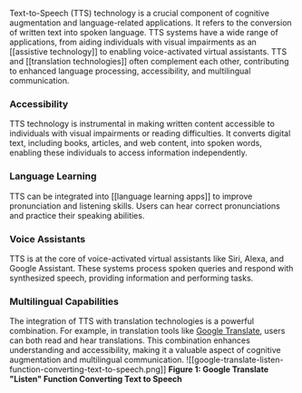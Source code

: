Text-to-Speech (TTS) technology is a crucial component of cognitive augmentation and language-related applications. It refers to the conversion of written text into spoken language. TTS systems have a wide range of applications, from aiding individuals with visual impairments as an [[assistive technology]] to enabling voice-activated virtual assistants. TTS and [[translation technologies]] often complement each other, contributing to enhanced language processing, accessibility, and multilingual communication.
### Accessibility
TTS technology is instrumental in making written content accessible to individuals with visual impairments or reading difficulties. It converts digital text, including books, articles, and web content, into spoken words, enabling these individuals to access information independently.
### Language Learning
TTS can be integrated into [[language learning apps]] to improve pronunciation and listening skills. Users can hear correct pronunciations and practice their speaking abilities.
### Voice Assistants
TTS is at the core of voice-activated virtual assistants like Siri, Alexa, and Google Assistant. These systems process spoken queries and respond with synthesized speech, providing information and performing tasks.
### Multilingual Capabilities
The integration of TTS with translation technologies is a powerful combination. For example, in translation tools like [Google Translate](https://chat.openai.com/c/translate.google.com), users can both read and hear translations. This combination enhances understanding and accessibility, making it a valuable aspect of cognitive augmentation and multilingual communication.
![[google-translate-listen-function-converting-text-to-speech.png]]
**Figure 1: Google Translate "Listen" Function Converting Text to Speech**

